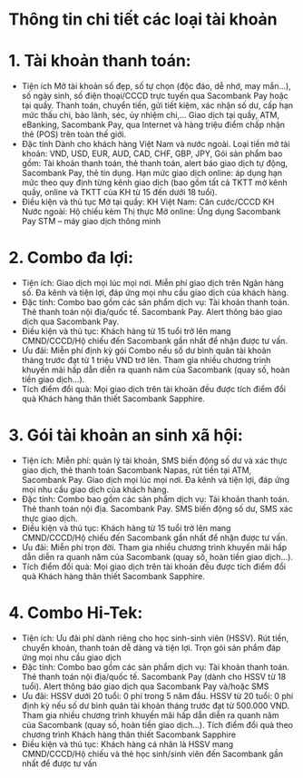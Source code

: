 # Thông tin chi tiết các loại tài khoản
# 1. Tài khoản thanh toán:
- Tiện ích
Mở tài khoản số đẹp, số tự chọn (độc đáo, dễ nhớ, may mắn...), số ngày sinh,
số điện thoại/CCCD trực tuyến qua Sacombank Pay hoặc tại quầy.
Thanh toán, chuyển tiền, gửi tiết kiệm, xác nhận số dư, cấp hạn mức thấu
chi, bảo lãnh, séc, ủy nhiệm chi,…
Giao dịch tại quầy, ATM, eBanking, Sacombank Pay, qua Internet và hàng
triệu điểm chấp nhận thẻ (POS) trên toàn thế giới.
- Đặc tính
Dành cho khách hàng Việt Nam và nước ngoài.
Loại tiền mở tài khoản: VND, USD, EUR, AUD, CAD, CHF, GBP, JPY,
Gói sản phẩm bao gồm: Tài khoản thanh toán, thẻ thanh toán, alert báo giao
dịch tự động, Sacombank Pay, thẻ tín dụng.
Hạn mức giao dịch online: áp dụng hạn mức theo quy định từng kênh giao
dịch (bao gồm tất cả TKTT mở kênh quầy, online và TKTT của KH từ 15
đến dưới 18 tuổi).
- Điều kiện và thủ tục
Mở tại quầy:
KH Việt Nam: Căn cước/CCCD
KH Nước ngoài: Hộ chiếu kèm Thị thực
Mở online:
Ứng dụng Sacombank Pay
STM – máy giao dịch thông minh
# 2. Combo đa lợi:
- Tiện ích:
Giao dịch mọi lúc mọi nơi.
Miễn phí giao dịch trên Ngân hàng số.
Đa kênh và tiện lợi, đáp ứng mọi nhu cầu giao dịch của khách hàng.
- Đặc tính:
Combo bao gồm các sản phẩm dịch vụ:
Tài khoản thanh toán.
Thẻ thanh toán nội địa/quốc tế.
Sacombank Pay.
Alert thông báo giao dịch qua Sacombank Pay.
- Điều kiện và thủ tục:
Khách hàng từ 15 tuổi trở lên mang CMND/CCCD/Hộ chiếu đến Sacombank gần
nhất để nhận được tư vấn.
- Ưu đãi:
Miễn phí định kỳ gói Combo nếu số dư bình quân tài khoản tháng trước đạt
từ 1 triệu VND trở lên.
Tham gia nhiều chương trình khuyến mãi hấp dẫn diễn ra quanh năm của
Sacombank (quay số, hoàn tiền giao dịch…).
- Tích điểm đổi quà:
Mọi giao dịch trên tài khoản đều được tích điểm đổi quà Khách hàng thân thiết
Sacombank Sapphire.
# 3. Gói tài khoản an sinh xã hội:
- Tiện ích:
Miễn phí: quản lý tài khoản, SMS biến động số dư và xác thực giao dịch, thẻ
thanh toán Sacombank Napas, rút tiền tại ATM, Sacombank Pay.
Giao dịch mọi lúc mọi nơi.
Đa kênh và tiện lợi, đáp ứng mọi nhu cầu giao dịch của khách hàng.
- Đặc tính:
Combo bao gồm các sản phẩm dịch vụ:
Tài khoản thanh toán.
Thẻ thanh toán nội địa.
Sacombank Pay.
SMS biến động số dư, SMS xác thực giao dịch.
- Điều kiện và thủ tục:
Khách hàng từ 15 tuổi trở lên mang CMND/CCCD/Hộ chiếu đến Sacombank gần
nhất để nhận được tư vấn.
- Ưu đãi:
Miễn phí trọn đời.
Tham gia nhiều chương trình khuyến mãi hấp dẫn diễn ra quanh năm của
Sacombank (quay số, hoàn tiền giao dịch…).
- Tích điểm đổi quà:
Mọi giao dịch trên tài khoản đều được tích điểm đổi quà Khách hàng thân thiết
Sacombank Sapphire.
# 4. Combo Hi-Tek:
- Tiện ích:
Ưu đãi phí dành riêng cho học sinh-sinh viên (HSSV).
Rút tiền, chuyển khoản, thanh toán dễ dàng và tiện lợi.
Trọn gói sản phẩm đáp ứng mọi nhu cầu giao dịch
- Đặc tính:
Combo bao gồm các sản phẩm dịch vụ:
Tài khoản thanh toán.
Thẻ thanh toán nội địa/quốc tế.
Sacombank Pay (dành cho HSSV từ 18 tuổi).
Alert thông báo giao dịch qua Sacombank Pay và/hoặc SMS
- Ưu đãi:
HSSV dưới 20 tuổi: 0 phí trong 5 năm đầu.
HSSV từ 20 tuổi: 0 phí định kỳ nếu số dư bình quân tài khoản tháng trước
đạt từ 500.000 VND.
Tham gia nhiều chương trình khuyến mãi hấp dẫn diễn ra quanh năm của
Sacombank (quay số, hoàn tiền giao dịch…).
Tích điểm đổi quà theo chương trình Khách hàng thân thiết Sacombank
Sapphire
- Điều kiện và thủ tục:
Khách hàng cá nhân là HSSV mang CMND/CCCD/Hộ chiếu và thẻ học sinh/sinh
viên đến Sacombank gần nhất để được tư vấn